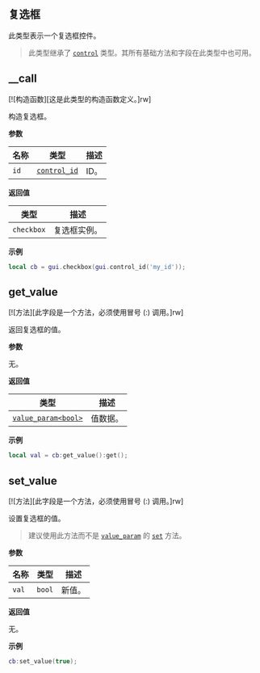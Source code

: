 ## 复选框

此类型表示一个复选框控件。

> 此类型继承了 [`control`](/api/gui/control "此类型表示一个抽象的GUI控件。") 类型。其所有基础方法和字段在此类型中也可用。

## __call

[![构造函数][这是此类型的构造函数定义。]rw]

构造复选框。

**参数**

| 名称 | 类型 | 描述 |
| ---- | ---- | ----------- |
| `id` | [`control_id`](/api/gui/common-types/control-id "此类型表示控件ID。") | ID。 |

**返回值**

| 类型 | 描述 |
| ---- | ----------- |
| `checkbox` | 复选框实例。 |

**示例**

```lua
local cb = gui.checkbox(gui.control_id('my_id'));
```

## get_value

[![方法][此字段是一个方法，必须使用冒号 (:) 调用。]rw]

返回复选框的值。

**参数**

无。

**返回值**

| 类型 | 描述 |
| ---- | ----------- |
| [`value_param<bool>`](/api/gui/control/value-param "此类型表示一些控件类型使用的值数据。") | 值数据。 |

**示例**

```lua
local val = cb:get_value():get();
```

## set_value

[![方法][此字段是一个方法，必须使用冒号 (:) 调用。]rw]

设置复选框的值。

> 建议使用此方法而不是 [`value_param`](/api/gui/control/value-param "此类型表示一些控件类型使用的值数据。") 的 [`set`](/api/gui/control/value-param?id=set "设置值。") 方法。

**参数**

| 名称 | 类型 | 描述 |
| ---- | ---- | ----------- |
| `val` | `bool` | 新值。 |

**返回值**

无。

**示例**

```lua
cb:set_value(true);
```
``` 